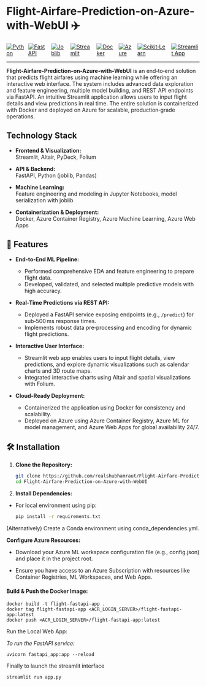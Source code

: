 # Flight-Airfare-Prediction-on-Azure-with-WebUI ✈️

<div style="display: flex; gap: 10px;">
  
  <a href="https://www.python.org/">
    <img src="https://img.shields.io/badge/-Python-3776AB?style=flat-square&logo=python&logoColor=white" alt="Python">
  </a>
  <a href="https://fastapi.tiangolo.com/">
    <img src="https://img.shields.io/badge/-FastAPI-009485?style=flat-square&logo=fastapi&logoColor=white" alt="FastAPI">
  </a>
    <a href="https://joblib.readthedocs.io/">
    <img src="https://img.shields.io/badge/-joblib-FF9900?style=flat-square&logo=python&logoColor=white" alt="Joblib">
  </a>
  <a href="https://streamlit.io/">
    <img src="https://img.shields.io/badge/-Streamlit-FF4B4B?style=flat-square&logo=streamlit&logoColor=white" alt="Streamlit">
  </a>
  <a href="https://www.docker.com/">
    <img src="https://img.shields.io/badge/-Docker-2496ED?style=flat-square&logo=docker&logoColor=white" alt="Docker">
  </a>
  <a href="https://azure.microsoft.com/">
    <img src="https://img.shields.io/badge/-Azure-0078D4?style=flat-square&logo=microsoft-azure&logoColor=white" alt="Azure">
  </a>
  <a href="https://scikit-learn.org/">
    <img src="https://img.shields.io/badge/-scikit--learn-F7931E?style=flat-square&logo=scikit-learn&logoColor=white" alt="Scikit‑Learn">
  </a>

  <a href="https://flight-airfare-prediction-on-azure-with-webui.streamlit.app/">
    <img src="https://static.streamlit.io/badges/streamlit_badge_black_white.svg" alt="Streamlit App">
  </a>
</div>

---

**Flight-Airfare-Prediction-on-Azure-with-WebUI** is an end‑to‑end solution that predicts flight airfares using machine learning while offering an interactive web interface. The system includes advanced data exploration and feature engineering, multiple model building, and REST API endpoints via FastAPI. An intuitive Streamlit application allows users to input flight details and view predictions in real time. The entire solution is containerized with Docker and deployed on Azure for scalable, production‑grade operations.

## Technology Stack

- **Frontend & Visualization:**  
  Streamlit, Altair, PyDeck, Folium

- **API & Backend:**  
  FastAPI, Python (joblib, Pandas)

- **Machine Learning:**  
  Feature engineering and modeling in Jupyter Notebooks, model serialization with joblib

- **Containerization & Deployment:**  
  Docker, Azure Container Registry, Azure Machine Learning, Azure Web Apps

## 🌟 Features

- **End-to-End ML Pipeline:**  
  - Performed comprehensive EDA and feature engineering to prepare flight data.  
  - Developed, validated, and selected multiple predictive models with high accuracy.

- **Real-Time Predictions via REST API:**  
  - Deployed a FastAPI service exposing endpoints (e.g., `/predict`) for sub‑500 ms response times.
  - Implements robust data pre‑processing and encoding for dynamic flight predictions.

- **Interactive User Interface:**  
  - Streamlit web app enables users to input flight details, view predictions, and explore dynamic visualizations such as calendar charts and 3D route maps.
  - Integrated interactive charts using Altair and spatial visualizations with Folium.

- **Cloud-Ready Deployment:**  
  - Containerized the application using Docker for consistency and scalability.  
  - Deployed on Azure using Azure Container Registry, Azure ML for model management, and Azure Web Apps for global availability 24/7.

## 🛠️ Installation

1. **Clone the Repository:**

   ```bash
   git clone https://github.com/realshubhamraut/Flight-Airfare-Prediction-on-Azure-with-WebUI
   cd Flight-Airfare-Prediction-on-Azure-with-WebUI

2. **Install Dependencies:**

- For local environment using pip:
  ```sh
  pip install -r requirements.txt
(Alternatively) Create a Conda environment using conda_dependencies.yml.


**Configure Azure Resources:**

- Download your Azure ML workspace configuration file (e.g., config.json) and place it in the project root.

- Ensure you have access to an Azure Subscription with resources like Container Registries, ML Workspaces, and Web Apps.


####  **Build & Push the Docker Image:**
```
docker build -t flight-fastapi-app .
docker tag flight-fastapi-app <ACR_LOGIN_SERVER>/flight-fastapi-app:latest
docker push <ACR_LOGIN_SERVER>/flight-fastapi-app:latest
```

Run the Local Web App:

_To run the FastAPI service:_

```
uvicorn fastapi_app:app --reload
```
Finally to launch the streamlit interface


```
streamlit run app.py
```
